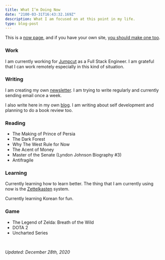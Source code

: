 ```yaml
---
title: What I’m Doing Now
date: "2100-03-31T16:43:32.169Z"
description: What I am focused on at this point in my life.
type: blog-post
---
```


This is a [now page](https://nownownow.com/about), and if you have your own site, [you should make one too](https://nownownow.com/about).

### Work
I am currently working for [Jumpcut](https://jumpcut.com) as a Full Stack Engineer. I am grateful that I can work remotely especially in this kind of situation.

### Writing
I am creating my own [newsletter](https://juliancanderson.com/subscribe). I am trying to write regularly and currently sending email once a week.

I also write here in my own [blog](https://juliancanderson.com/blog). I am writing about self development and planning to do a book review too.

### Reading
- The Making of Prince of Persia
- The Dark Forest
- Why The West Rule for Now
- The Acent of Money
- Master of the Senate (Lyndon Johnson Biography #3)
- Antifragile

### Learning
Currently learning how to learn better. The thing that I am currently using now is the [Zettelkasten](http://zettelkasten.de) system.

Currently learning Korean for fun.

### Game
- The Legend of Zelda: Breath of the Wild
- DOTA 2
- Uncharted Series

<br>

*Updated: December 28th, 2020*